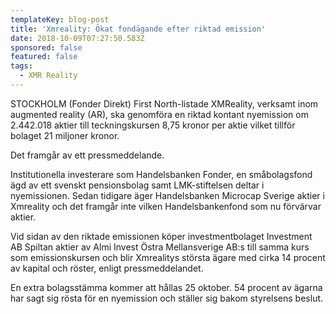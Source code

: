 ```yaml
---
templateKey: blog-post
title: 'Xmreality: Ökat fondägande efter riktad emission'
date: 2018-10-09T07:27:50.583Z
sponsored: false
featured: false
tags:
  - XMR Reality
---
```

STOCKHOLM (Fonder Direkt) First North-listade XMReality, verksamt inom augmented reality (AR), ska genomföra en riktad kontant nyemission om 2.442.018 aktier till teckningskursen 8,75 kronor per aktie vilket tillför bolaget 21 miljoner kronor. 

Det framgår av ett pressmeddelande. 

Institutionella investerare som Handelsbanken Fonder, en småbolagsfond ägd av ett svenskt pensionsbolag samt LMK-stiftelsen deltar i nyemissionen. Sedan tidigare äger Handelsbanken Microcap Sverige aktier i Xmreality och det framgår inte vilken Handelsbankenfond som nu förvärvar aktier.

Vid sidan av den riktade emissionen köper investmentbolaget Investment AB Spiltan aktier av Almi Invest Östra Mellansverige AB:s till samma kurs som emissionskursen och blir Xmrealitys största ägare med cirka 14 procent av kapital och röster, enligt pressmeddelandet.

En extra bolagsstämma kommer att hållas 25 oktober. 54 procent av ägarna har sagt sig rösta för en nyemission och ställer sig bakom styrelsens beslut.
